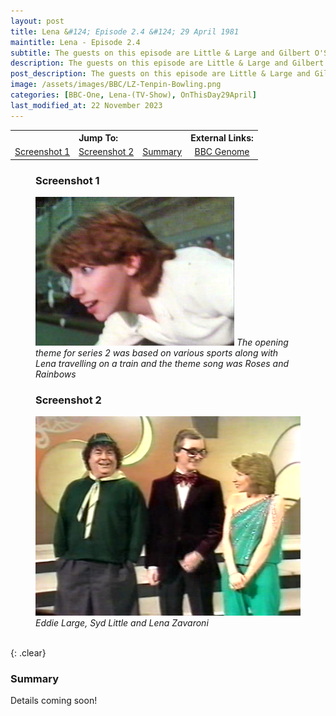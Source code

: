 ```yaml
---
layout: post
title: Lena &#124; Episode 2.4 &#124; 29 April 1981
maintitle: Lena - Episode 2.4
subtitle: The guests on this episode are Little & Large and Gilbert O'Sullivan
description: The guests on this episode are Little & Large and Gilbert O'Sullivan.
post_description: The guests on this episode are Little & Large and Gilbert O'Sullivan.
image: /assets/images/BBC/LZ-Tenpin-Bowling.png 
categories: [BBC-One, Lena-(TV-Show), OnThisDay29April]
last_modified_at: 22 November 2023
---
```


<table>
<tr align="center">
<th colspan="3">Jump To:</th>
<th colspan="2">External Links:</th>
</tr>
<tr align="center">
<td><a href="#screenshot-1">Screenshot 1</a></td>
<td><a href="#screenshot-2">Screenshot 2</a></td>
<td><a href="#summary">Summary</a></td>
<td><a class="external-link" href="https://genome.ch.bbc.co.uk/schedules/bbcone/london/1981-04-29#at-20.30">BBC Genome</a></td>
</tr>
</table>

<figure class="fig1">
<h3 id="screenshot-1">Screenshot 1</h3>
<img src="/assets/images/BBC/LZ-Tenpin-Bowling.png" class="full-width">
<cite>The opening theme for series 2 was based on various sports along with Lena travelling on a train and the theme song was Roses and Rainbows</cite>
</figure>

<figure class="fig2">
<h3 id="screenshot-2">Screenshot 2</h3>
<img src="/assets/images/BBC/Lena-1981-04-29.png" class="full-width">
<cite>Eddie Large, Syd Little and Lena Zavaroni</cite>
</figure>

<br />{: .clear}

### Summary
Details coming soon!
